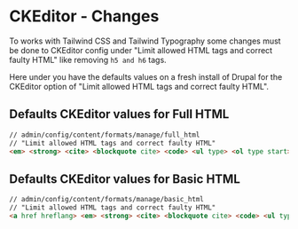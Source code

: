 CKEditor - Changes
==================

To works with Tailwind CSS and Tailwind Typography some changes must be done to CKEditor config under "Limit allowed HTML tags and correct faulty HTML" like removing `h5 and h6` tags.

Here under you have the defaults values on a fresh install of Drupal for the CKEditor option of "Limit allowed HTML tags and correct faulty HTML".

Defaults CKEditor values for Full HTML
--------------------------------------

```html
// admin/config/content/formats/manage/full_html
// "Limit allowed HTML tags and correct faulty HTML"
<em> <strong> <cite> <blockquote cite> <code> <ul type> <ol type start> <li> <dl> <dt> <dd> <h2 id> <h3 id> <h4 id> <h5 id> <h6 id> <s> <sup> <sub> <a href hreflang class="btn btn-primary btn-light btn-info btn-success btn-warning btn-danger btn-inverse"> <img src alt data-entity-type data-entity-uuid data-align data-caption> <table> <caption> <tbody> <thead> <tfoot> <th> <td> <tr> <p> <h1> <pre> <u> <div class="alert alert-error alert-success alert-info"> <span class="text-warning strong text-error text-info text-primary text-secondary text-success text-danger dropcap">
```

Defaults CKEditor values for Basic HTML
---------------------------------------

```html
// admin/config/content/formats/manage/basic_html
// "Limit allowed HTML tags and correct faulty HTML"
<a href hreflang> <em> <strong> <cite> <blockquote cite> <code> <ul type> <ol type start> <li> <dl> <dt> <dd> <h2 id> <h3 id> <h4 id> <h5 id> <h6 id> <p> <br> <span> <img src alt data-entity-type data-entity-uuid data-align data-caption width height>
```
